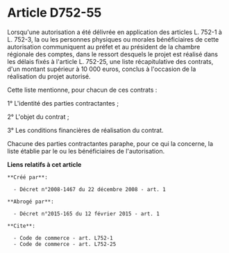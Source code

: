 # Article D752-55

Lorsqu'une autorisation a été délivrée en application des articles L. 752-1 à L. 752-3, la ou les personnes physiques ou
morales bénéficiaires de cette autorisation communiquent au préfet et au président de la chambre régionale des comptes, dans
le ressort desquels le projet est réalisé dans les délais fixés à l'article L. 752-25, une liste récapitulative des contrats,
d'un montant supérieur à 10 000 euros, conclus à l'occasion de la réalisation du projet autorisé. 

Cette liste mentionne, pour chacun de ces contrats : 

1° L'identité des parties contractantes ; 

2° L'objet du contrat ; 

3° Les conditions financières de réalisation du contrat. 

Chacune des parties contractantes paraphe, pour ce qui la concerne, la liste établie par le ou les bénéficiaires de
l'autorisation.

**Liens relatifs à cet article**

	**Créé par**:

	  - Décret n°2008-1467 du 22 décembre 2008 - art. 1

	**Abrogé par**:

	  - Décret n°2015-165 du 12 février 2015 - art. 1

	**Cite**:

	  - Code de commerce - art. L752-1
	  - Code de commerce - art. L752-25

